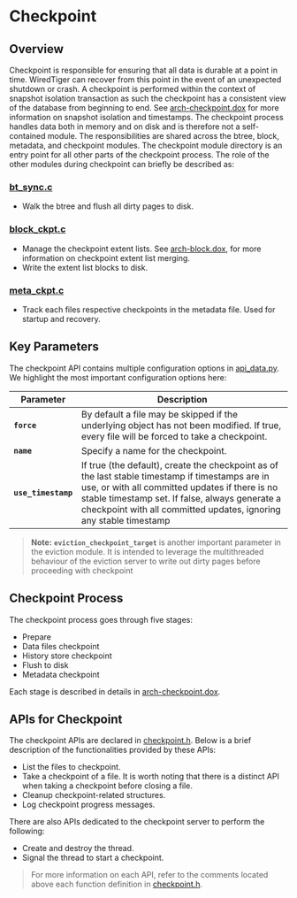 # Checkpoint

## Overview

Checkpoint is responsible for ensuring that all data is durable at a point in time. WiredTiger can recover from this point in the event of an unexpected shutdown or crash. A checkpoint is performed within the context of snapshot isolation transaction as such the checkpoint has a consistent view of the database from beginning to end. See [arch-checkpoint.dox](../docs/arch-checkpoint.dox#10) for more information on snapshot isolation and timestamps.  The checkpoint process handles data both in memory and on disk and is therefore not a self-contained module. The responsibilities are shared across the btree, block, metadata, and checkpoint modules. The checkpoint module directory is an entry point for all other parts of the checkpoint process. The role of the other modules during checkpoint can briefly be described as:

### [bt_sync.c](../btree/bt_sync.c)

- Walk the btree and flush all dirty pages to disk.

### [block_ckpt.c](../block/block_ckpt.c)

- Manage the checkpoint extent lists. See [arch-block.dox](../docs/arch-block.dox#208), for more information on checkpoint extent list merging.
- Write the extent list blocks to disk.

### [meta_ckpt.c](../meta/meta_ckpt.c)

- Track each files respective checkpoints in the metadata file. Used for startup and recovery.

## Key Parameters

The checkpoint API contains multiple configuration options in [api_data.py](../../dist/api_data.py). We highlight the most important configuration options here:

| Parameter                  | Description            |
| -------------------------- | ---------------------- |
| **`force`**                      | By default a file may be skipped if the underlying object has not been modified. If true, every file will be forced to take a checkpoint. |
| **`name`**                       | Specify a name for the checkpoint. |
| **`use_timestamp`**              | If true (the default), create the checkpoint as of the last stable timestamp if timestamps are in use, or with all committed  updates if there is no stable timestamp set. If false, always generate a checkpoint with all committed updates, ignoring any stable timestamp |

> **Note:** **`eviction_checkpoint_target`** is another important parameter in the eviction module. It is intended to leverage the multithreaded behaviour of the eviction server to write out dirty pages before proceeding with checkpoint

## Checkpoint Process

The checkpoint process goes through five stages:

- Prepare
- Data files checkpoint
- History store checkpoint
- Flush to disk
- Metadata checkpoint

Each stage is described in details in [arch-checkpoint.dox](../docs/arch-checkpoint.dox).

## APIs for Checkpoint

The checkpoint APIs are declared in [checkpoint.h](./checkpoint.h). Below is a brief description of the functionalities provided by these APIs:

- List the files to checkpoint.
- Take a checkpoint of a file. It is worth noting that there is a distinct API when taking a checkpoint before closing a file.
- Cleanup checkpoint-related structures.
- Log checkpoint progress messages.

There are also APIs dedicated to the checkpoint server to perform the following:

- Create and destroy the thread.
- Signal the thread to start a checkpoint.

> For more information on each API, refer to the comments located above each function definition in [checkpoint.h](./checkpoint.h).
